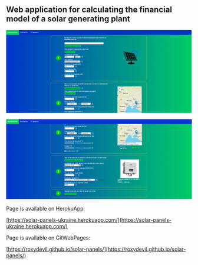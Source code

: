 ## Web application for calculating the financial model of a solar generating plant

![main page_1](readme/figure1.jpg)

![main page_2](readme/figure2.jpg)

Page is available on HerokuApp:

[https://solar-panels-ukraine.herokuapp.com/](https://solar-panels-ukraine.herokuapp.com/)

Page is available on GitWebPages:

[https://roxydevil.github.io/solar-panels/](https://roxydevil.github.io/solar-panels/)
